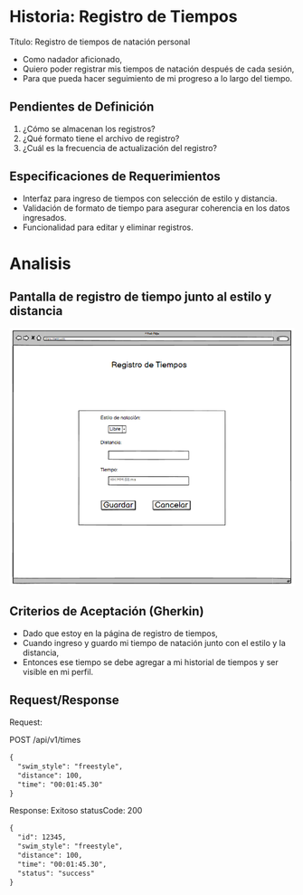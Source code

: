 # Historia: Registro de Tiempos
Título: Registro de tiempos de natación personal

- Como nadador aficionado,
- Quiero poder registrar mis tiempos de natación después de cada sesión,
- Para que pueda hacer seguimiento de mi progreso a lo largo del tiempo.

## Pendientes de Definición
1. ¿Cómo se almacenan los registros?
2. ¿Qué formato tiene el archivo de registro?
3. ¿Cuál es la frecuencia de actualización del registro?

## Especificaciones de Requerimientos
- Interfaz para ingreso de tiempos con selección de estilo y distancia.
- Validación de formato de tiempo para asegurar coherencia en los datos ingresados.
- Funcionalidad para editar y eliminar registros.

# Analisis

## Pantalla de registro de tiempo junto al estilo y distancia
![Alt text](image-1.png)

## Criterios de Aceptación (Gherkin)
- Dado que estoy en la página de registro de tiempos,
- Cuando ingreso y guardo mi tiempo de natación junto con el estilo y la distancia,
- Entonces ese tiempo se debe agregar a mi historial de tiempos y ser visible en mi perfil.

## Request/Response
Request:

POST /api/v1/times
```
{
  "swim_style": "freestyle",
  "distance": 100,
  "time": "00:01:45.30"
}
```



Response: Exitoso statusCode: 200
```
{
  "id": 12345,
  "swim_style": "freestyle",
  "distance": 100,
  "time": "00:01:45.30",
  "status": "success"
}

```
